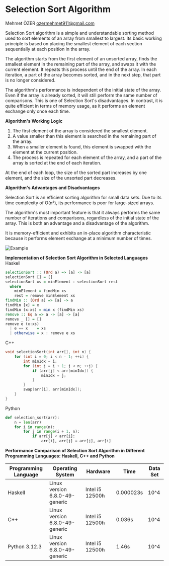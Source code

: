 # Selection Sort Algorithm
Mehmet ÖZER ozermehmet911@gmail.com

Selection Sort algorithm is a simple and understandable sorting method used to sort elements of an array from smallest to largest. Its basic working principle is based on placing the smallest element of each section sequentially at each position in the array.

The algorithm starts from the first element of an unsorted array, finds the smallest element in the remaining part of the array, and swaps it with the current element. It repeats this process until the end of the array. In each iteration, a part of the array becomes sorted, and in the next step, that part is no longer considered.

The algorithm's performance is independent of the initial state of the array. Even if the array is already sorted, it will still perform the same number of comparisons. This is one of Selection Sort's disadvantages. In contrast, it is quite efficient in terms of memory usage, as it performs an element exchange only once each time.

**Algorithm's Working Logic**
1. The first element of the array is considered the smallest element.
2. A value smaller than this element is searched in the remaining part of the array.
3. When a smaller element is found, this element is swapped with the element at the current position.
4. The process is repeated for each element of the array, and a part of the array is sorted at the end of each iteration.

At the end of each loop, the size of the sorted part increases by one element, and the size of the unsorted part decreases.

**Algorithm's Advantages and Disadvantages**

Selection Sort is an efficient sorting algorithm for small data sets. Due to its time complexity of O(n²), its performance is poor for large-sized arrays.

The algorithm's most important feature is that it always performs the same number of iterations and comparisons, regardless of the initial state of the array. This is both an advantage and a disadvantage of the algorithm.

It is memory-efficient and exhibits an in-place algorithm characteristic because it performs element exchange at a minimum number of times.

![Example](https://github.com/user-attachments/assets/943011de-df71-4f54-a0ed-5a73964be213)


**Implementation of Selection Sort Algorithm in Selected Languages**
Haskell
```haskell
selectionSort :: (Ord a) => [a] -> [a]
selectionSort [] = []
selectionSort xs = minElement : selectionSort rest
  where
    minElement = findMin xs
    rest = remove minElement xs
findMin :: (Ord a) => [a] -> a
findMin [x] = x
findMin (x:xs) = min x (findMin xs)
remove :: Eq a => a -> [a] -> [a]
remove _ [] = []
remove e (x:xs)
  | e == x    = xs
  | otherwise = x : remove e xs
```

C++
```cpp
void selectionSort(int arr[], int n) {
    for (int i = 0; i < n - 1; ++i) {
        int minIdx = i;
        for (int j = i + 1; j < n; ++j) {
            if (arr[j] < arr[minIdx]) {
                minIdx = j;
            }
        }
        swap(arr[i], arr[minIdx]);
    }
}
```

Python
```python
def selection_sort(arr):
    n = len(arr)
    for i in range(n):
        for j in range(i + 1, n):
            if arr[j] < arr[i]:
                arr[i], arr[j] = arr[j], arr[i]
```

**Performance Comparison of Selection Sort Algorithm in Different Programming Languages: Haskell, C++ and Python**

| **Programming Language** | **Operating System** | **Hardware** | **Time** | **Data Set** |
|-------------------------|---------------------|--------------|----------|--------------|
| Haskell | Linux version 6.8.0-49-generic | Intel i5 12500h | 0.000023s | 10^4 |
| C++ | Linux version 6.8.0-49-generic | Intel i5 12500h | 0.036s | 10^4 |
| Python 3.12.3 | Linux version 6.8.0-49-generic | Intel i5 12500h | 1.46s | 10^4 |
